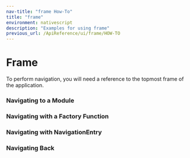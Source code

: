 ```yaml
---
nav-title: "frame How-To"
title: "frame"
environment: nativescript
description: "Examples for using frame"
previous_url: /ApiReference/ui/frame/HOW-TO
---
```

# Frame
To perform navigation, you will need a reference to the topmost frame of the application.
<snippet id='frame-require'/>

### Navigating to a Module
<snippet id='frame-navigating'/>

### Navigating with a Factory Function
<snippet id='frame-factory-func'/>

### Navigating with NavigationEntry
<snippet id='frame-naventry'/>

### Navigating Back
<snippet id='frame-back'/>
